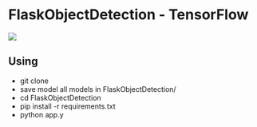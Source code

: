 # FlaskObjectDetection - TensorFlow

[![](images/logo.png)](https://www.tensorflow.org/)

## Using

- git clone
- save model all models in FlaskObjectDetection/
- cd FlaskObjectDetection
- pip install -r requirements.txt
- python app.y

